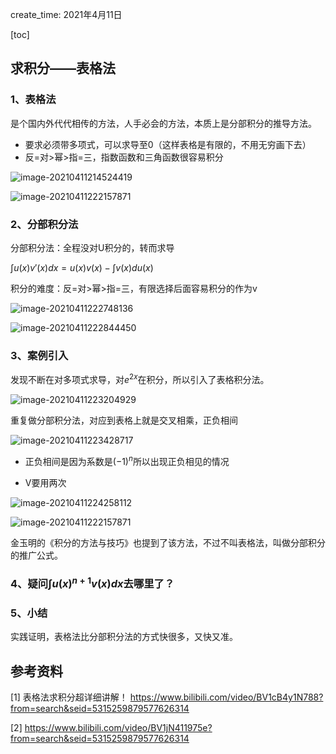 create_time: 2021年4月11日

[toc]



## 求积分——表格法

### 1、表格法

是个国内外代代相传的方法，人手必会的方法，本质上是分部积分的推导方法。

* 要求必须带多项式，可以求导至0（这样表格是有限的，不用无穷画下去）
* 反=对>幂>指=三，指数函数和三角函数很容易积分

![image-20210411214524419](C:\Users\lalalala\mathProject\math\各种杂谈笔记\images\表格法.png)

![image-20210411222157871](C:\Users\lalalala\mathProject\math\各种杂谈笔记\images\表格法计算案例.jpg)

### 2、分部积分法

分部积分法：全程没对U积分的，转而求导

$\int u(x)v'(x)dx = u(x)v(x) - \int v(x)du(x)$

积分的难度：反=对>幂>指=三，有限选择后面容易积分的作为v

![image-20210411222748136](C:\Users\lalalala\mathProject\math\各种杂谈笔记\images\反对幂指三案例.png)

![image-20210411222844450](C:\Users\lalalala\mathProject\math\各种杂谈笔记\images\反对幂指三案例2.png)



### 3、案例引入

发现不断在对多项式求导，对$e^{2x}$在积分，所以引入了表格积分法。

![image-20210411223204929](C:\Users\lalalala\mathProject\math\各种杂谈笔记\images\重复的分部积分.png)

重复做分部积分法，对应到表格上就是交叉相乘，正负相间

![image-20210411223428717](C:\Users\lalalala\mathProject\math\各种杂谈笔记\images\表格法2.jpg)

* 正负相间是因为系数是$(-1)^n$所以出现正负相见的情况

* V要用两次

![image-20210411224258112](C:\Users\lalalala\mathProject\math\各种杂谈笔记\images\表格法案例.jpg)

![image-20210411222157871](C:\Users\lalalala\mathProject\math\各种杂谈笔记\images\表格法计算案例.jpg)

金玉明的《积分的方法与技巧》也提到了该方法，不过不叫表格法，叫做分部积分的推广公式。



### 4、疑问$\int u(x)^{n+1}v(x)dx$去哪里了？



### 5、小结

实践证明，表格法比分部积分法的方式快很多，又快又准。



## 参考资料

[1] 表格法求积分超详细讲解！ https://www.bilibili.com/video/BV1cB4y1N788?from=search&seid=5315259879577626314

[2] https://www.bilibili.com/video/BV1jN411975e?from=search&seid=5315259879577626314
